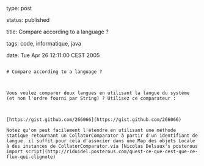 type: post
status: published
title: Compare according to a language ?
tags: code, informatique, java
date: Tue Apr 26 12:11:00 CEST 2005
~~~~~~
# Compare according to a language ?

Vous voulez comparer deux langues en utilisant la langue du système (et non l'ordre fourni par String) ? Utilisez ce comparateur :



[https://gist.github.com/266066](https://gist.github.com/266066)

Notez qu'on peut facilement l'étendre en utilisant une méthode statique retournant un CollatorComparator à partir d'un identifiant de langue. il suffit pour cela d'associer dans une Map des objets Locale à des instances de CollatorComparator.via [Nicolas Delsaux's posterous import script](http://riduidel.posterous.com/quest-ce-que-cest-que-ce-flux-qui-clignote)